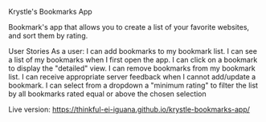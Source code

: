 Krystle's Bookmarks App

Bookmark's app that allows you to create a list of your favorite websites, and sort them by rating. 

User Stories
As a user:
I can add bookmarks to my bookmark list.
I can see a list of my bookmarks when I first open the app.
I can click on a bookmark to display the "detailed" view.
I can remove bookmarks from my bookmark list.
I can receive appropriate server feedback when I cannot add/update a bookmark.
I  can select from a dropdown a "minimum rating" to filter the list by all bookmarks rated equal or above the chosen selection

Live version: https://thinkful-ei-iguana.github.io/krystle-bookmarks-app/